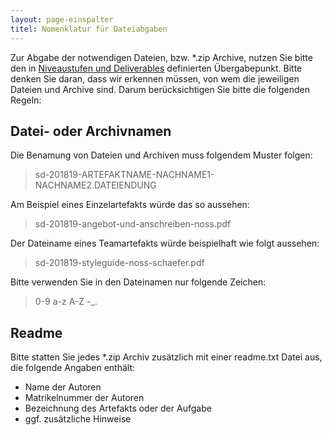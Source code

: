 ```yaml
---
layout: page-einspalter
titel: Nomenklatur für Dateiabgaben
---
```


Zur Abgabe der notwendigen Dateien, bzw. \*.zip Archive, nutzen Sie bitte den in [Niveaustufen und Deliverables](/niveaustufen) definierten Übergabepunkt. Bitte denken Sie daran, dass wir erkennen müssen, von wem die jeweiligen Dateien und Archive sind. Darum berücksichtigen Sie bitte die folgenden Regeln:

## Datei- oder Archivnamen

Die Benamung von Dateien und Archiven muss folgendem Muster folgen:

> sd-201819-ARTEFAKTNAME-NACHNAME1-NACHNAME2.DATEIENDUNG

Am Beispiel eines Einzelartefakts würde das so aussehen:

> sd-201819-angebot-und-anschreiben-noss.pdf

Der Dateiname eines Teamartefakts würde beispielhaft wie folgt aussehen:

> sd-201819-styleguide-noss-schaefer.pdf

Bitte verwenden Sie in den Dateinamen nur folgende Zeichen:

> 0-9 a-z A-Z -_\.


## Readme

Bitte statten Sie jedes \*.zip Archiv zusätzlich mit einer readme.txt Datei aus, die folgende Angaben enthält:

- Name der Autoren
- Matrikelnummer der Autoren
- Bezeichnung des Artefakts oder der Aufgabe
- ggf. zusätzliche Hinweise
